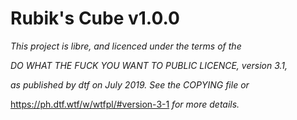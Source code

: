 # Rubik's Cube v1.0.0

*This project is libre, and licenced under the terms of the*

*DO WHAT THE FUCK YOU WANT TO PUBLIC LICENCE, version 3.1,*

*as published by dtf on July 2019. See the COPYING file or*

https://ph.dtf.wtf/w/wtfpl/#version-3-1 *for more details.*
